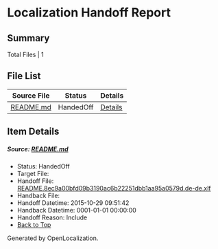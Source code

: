 # <a name='report-top'></a> Localization Handoff Report

## Summary
 Total Files | 1

## File List
 Source File | Status | Details 
 ----------- | ------ | ------- 
 [README.md](https://github.com/oltest/ALM/blob/07dd1681eb0aa3b3a798c165337480ad10842c29/README.md) | HandedOff | [Details](#b70a6bef95101b3ff849c50f0d7aaa6768a244d141)

## Item Details
##### <a name='b70a6bef95101b3ff849c50f0d7aaa6768a244d141'></a> Source: [README.md](https://github.com/oltest/ALM/blob/07dd1681eb0aa3b3a798c165337480ad10842c29/README.md)
* Status: HandedOff
* Target File: 
* Handoff File: [README.8ec9a00bfd09b3190ac6b22251dbb1aa95a0579d.de-de.xlf](https://github.com/OpenLocalizationOrg/olhandoff/blob/424d27b3ae96010c66eefdfa74607d5219e86a20/ol-handoff/oltest/ALM.de-de/live/README.8ec9a00bfd09b3190ac6b22251dbb1aa95a0579d.de-de.xlf)
* Handback File: 
* Handoff Datetime: 2015-10-29 09:51:42
* Handback Datetime: 0001-01-01 00:00:00
* Handoff Reason: Include
* [Back to Top](#report-top)


Generated by OpenLocalization.
